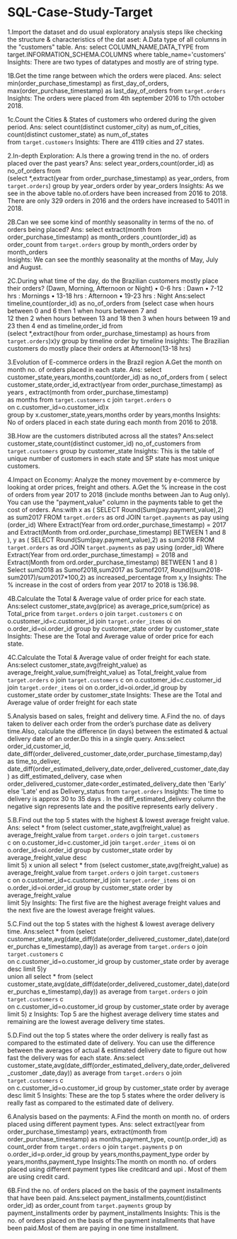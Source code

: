 # SQL-Case-Study-Target

1.Import the dataset and do usual exploratory analysis steps like checking the 
structure & characteristics of the dat 
aset: 
A.Data type of all columns in the "customers" table. 
Ans: select COLUMN_NAME,DATA_TYPE from target.INFORMATION_SCHEMA.COLUMNS 
where table_name='customers' 
Insights:  There are two types of datatypes and mostly are of string type. 


1B.Get the time range between which the orders were placed. 
Ans:  select min(order_purchase_timestamp) as first_day_of_orders, 
max(order_purchase_timestamp) as last_day_of_orders from `target.orders` 
Insights: The orders were placed from 4th september 2016 to 17th october 2018. 


1c.Count the Cities & States of customers who ordered during the given period. 
Ans: select count(distinct customer_city) as num_of_cities, 
count(distinct customer_state) as num_of_states  
from `target.customers` 
Insights: There are 4119 cities and 27 states. 


2.In-depth Exploration: 
A.Is there a growing trend in the no. of orders placed over the past years? 
Ans: select year_orders,count(order_id) as no_of_orders from  
(select *,extract(year from order_purchase_timestamp) as year_orders, 
from `target.orders`) 
group by year_orders 
order by year_orders 
Insights: As we see in the above table no.of.orders have been increased from 2016 to 
2018. There are only 329 orders in 2016 
and the orders have increased to 54011 in 2018. 


2B.Can we see some kind of monthly seasonality in terms of the no. of orders being 
placed? 
Ans:  select extract(month from order_purchase_timestamp) as month_orders 
,count(order_id) as order_count from `target.orders` 
group by month_orders 
order by month_orders  
Insights: We can see the monthly seasonality at the months of May, July and August. 


2C.During what time of the day, do the Brazilian customers mostly place their orders? 
(Dawn, Morning, Afternoon or Night) 
• 0-6 hrs : Dawn 
• 7-12 hrs : Mornings 
• 13-18 hrs : Afternoon 
• 19-23 hrs : Night 
Ans:select timeline,count(order_id) as no_of_orders from (select case when hours 
between 0 and 6 then 1 when hours between 7 and    
12 then 2 when hours between 13 
and 18 then 3 
when hours between 19 and 23 then 4 end as timeline,order_id from  
(select *,extract(hour from order_purchase_timestamp) as hours from 
`target.orders`)x)y 
group by timeline 
order by timeline 
Insights: The Brazilian customers do mostly place their orders at Afternoon(13-18 hrs)  


3.Evolution of E-commerce orders in the Brazil region 
A.Get the month on month no. of orders placed in each state. 
Ans: select customer_state,years,months,count(order_id) as no_of_orders from ( 
select customer_state,order_id,extract(year from order_purchase_timestamp) as years 
, 
extract(month from order_purchase_timestamp)  
as months from `target.customers` c join `target.orders` o  
on c.customer_id=o.customer_id)x  
group by x.customer_state,years,months 
order by years,months 
Insights: No of orders placed in each state during each month from 2016 to 2018. 


3B.How are the customers distributed across all the states? 
Ans:select customer_state,count(distinct customer_id) no_of_customers from 
`target.customers` 
group by customer_state 
Insights: This is the table of unique number of customers in each state and SP state has 
most unique customers. 


4.Impact on Economy: Analyze the money movement by e-commerce by looking at 
order prices, freight and others. 
A.Get the % increase in the cost of orders from year 2017 to 2018 (include months 
between Jan to Aug only). 
You can use the "payment_value" column in the payments table to get the cost 
of orders. 
Ans:with x as ( 
SELECT Round(Sum(pay.payment_value),2) as sum2017 FROM `target.orders` as ord 
JOIN `target.payments` as pay using (order_id) 
Where Extract(Year from ord.order_purchase_timestamp) = 2017 
and Extract(Month from ord.order_purchase_timestamp) BETWEEN 1 and 8 
), 
y as ( 
SELECT Round(Sum(pay.payment_value),2) as sum2018 FROM `target.orders` as ord 
JOIN `target.payments` as pay using (order_id) 
Where Extract(Year from ord.order_purchase_timestamp) = 2018 
and Extract(Month from ord.order_purchase_timestamp) BETWEEN 1 and 8 
) 
Select sum2018 as Sumof2018,sum2017 as Sumof2017, Round((sum2018- 
sum2017)/sum2017*100,2) as increased_percentage from x,y 
Insights: The % increase in the cost of orders from year 2017 to 2018 is 136.98. 


4B.Calculate the Total & Average value of order price for each state. 
Ans:select customer_state,avg(price) as average_price,sum(price) as Total_price 
from `target.orders` o join `target.customers` c 
on o.customer_id=c.customer_id 
join `target.order_items` oi on o.order_id=oi.order_id 
group by customer_state 
order by customer_state 
Insights: These are the Total and Average value of order price for each state.  


4C.Calculate the Total & Average value of order freight for each state. 
Ans:select customer_state,avg(freight_value) as 
average_freight_value,sum(freight_value) as Total_freight_value from 
`target.orders` o join `target.customers` c on o.customer_id=c.customer_id 
join `target.order_items` oi on o.order_id=oi.order_id 
group by customer_state 
order by customer_state 
Insights: These are the Total and Average value of order freight for each state 


5.Analysis based on sales, freight and delivery time. 
A.Find the no. of days taken to deliver each order from the order’s purchase date as 
delivery time.Also, calculate the difference (in days) between the estimated & 
actual delivery date of an order.Do this in a single query. 
Ans:select order_id,customer_id, 
date_diff(order_delivered_customer_date,order_purchase_timestamp,day) as 
time_to_deliver, 
date_diff(order_estimated_delivery_date,order_delivered_customer_date,day) as 
diff_estimated_delivery, 
case when order_delivered_customer_date<order_estimated_delivery_date then 'Early' 
else 'Late' end as Delivery_status 
from `target.orders` 
Insights: The time to delivery is approx 30 to 35 days . In the diff_estimated_delivery 
column the negative sign represents late and the positive represents early delivery .  


5.B.Find out the top 5 states with the highest & lowest average freight value. 
Ans: select * from (select customer_state,avg(freight_value) as 
average_freight_value from `target.orders` o join `target.customers`  
c on o.customer_id=c.customer_id 
join `target.order_items` oi on o.order_id=oi.order_id 
group by customer_state 
order by average_freight_value desc  
limit 5) x 
union all 
select * from (select customer_state,avg(freight_value) as average_freight_value 
from `target.orders` o join `target.customers`  
c on o.customer_id=c.customer_id 
join `target.order_items` oi on o.order_id=oi.order_id 
group by customer_state 
order by average_freight_value   
limit 5)y 
Insights: The first five are the highest average freight values and the next five are the 
lowest average freight values. 


5.C.Find out the top 5 states with the highest & lowest average delivery time. 
Ans:select * from (select 
customer_state,avg(date_diff(date(order_delivered_customer_date),date(order_purchas
 e_timestamp),day)) as average 
from `target.orders` o join `target.customers` c  
on c.customer_id=o.customer_id 
group by customer_state 
order by average desc 
limit 5)y  
union all 
select * from (select 
customer_state,avg(date_diff(date(order_delivered_customer_date),date(order_purchas
 e_timestamp),day)) as 
average 
from `target.orders` o join `target.customers` c  
on c.customer_id=o.customer_id 
group by customer_state 
order by average  
limit 5) z 
Insights: Top 5 are the highest average delivery time states and remaining are the 
lowest average delivery time states.  


5.D.Find out the top 5 states where the order delivery is really fast as compared to the 
estimated date of delivery. 
You can use the difference between the averages of actual & estimated delivery date to 
figure out how fast the delivery was for each state. 
Ans:select 
customer_state,avg(date_diff(order_estimated_delivery_date,order_delivered_customer
 _date,day)) as average 
from `target.orders` o join `target.customers` c  
on c.customer_id=o.customer_id 
group by customer_state 
order by average desc 
limit 5 
Insights: These are the top 5 states where the order delivery is really fast as compared to 
the estimated date of delivery. 


6.Analysis based on the payments: 
A.Find the month on month no. of orders placed using different payment types. 
Ans: 
select extract(year from order_purchase_timestamp) years, extract(month from 
order_purchase_timestamp) as months,payment_type, 
count(p.order_id) as count_order from `target.orders` o join `target.payments` p on  
o.order_id=p.order_id 
group by years,months,payment_type 
order by years,months,payment_type 
Insights:The month on month no. of orders placed using different payment types like 
creditcard and upi . Most of them are using credit card. 


6B.Find the no. of orders placed on the basis of the payment installments that have 
been paid. 
Ans:select payment_installments,count(distinct order_id) as order_count from 
`target.payments` 
group by payment_installments 
order by payment_installments 
Insights: This is the no. of orders placed on the basis of the payment installments that 
have been paid.Most of them are paying in one time installment.
